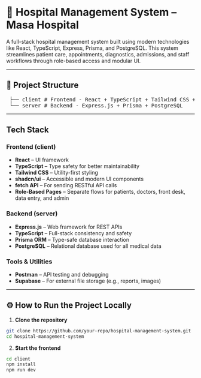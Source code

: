 # 🏥 Hospital Management System – Masa Hospital

A full-stack hospital management system built using modern technologies like React, TypeScript, Express, Prisma, and PostgreSQL. This system streamlines patient care, appointments, diagnostics, admissions, and staff workflows through role-based access and modular UI.

---

## 📁 Project Structure
<pre> ├── client # Frontend - React + TypeScript + Tailwind CSS + shadcn 
 └── server # Backend - Express.js + Prisma + PostgreSQL  </pre>


---

## Tech Stack

### Frontend (client)
- **React** – UI framework
- **TypeScript** – Type safety for better maintainability
- **Tailwind CSS** – Utility-first styling
- **shadcn/ui** – Accessible and modern UI components
- **fetch API** – For sending RESTful API calls
- **Role-Based Pages** – Separate flows for patients, doctors, front desk, data entry, and admin

### Backend (server)
- **Express.js** – Web framework for REST APIs
- **TypeScript** – Full-stack consistency and safety
- **Prisma ORM** – Type-safe database interaction
- **PostgreSQL** – Relational database used for all medical data

### Tools & Utilities
- **Postman** – API testing and debugging
- **Supabase** – For external file storage (e.g., reports, images)

---

## ⚙️ How to Run the Project Locally

1. **Clone the repository**
```bash
git clone https://github.com/your-repo/hospital-management-system.git
cd hospital-management-system 
```

2. **Start the frontend**

```bash
cd client
npm install
npm run dev 
```



